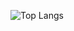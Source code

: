 ![Top Langs](https://github-readme-stats.vercel.app/api/top-langs/?username=mvrck21&theme=onedark&size_weight=0.5&count_weight=0.5&langs_count=10&show_icons=true&hide=html,css)

